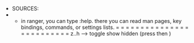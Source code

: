 * SOURCES: 
* * in ranger, you can type :help. there you can read man pages, key bindings, commands, or
settings lists.
=   =   =   =   =   =   =   =   =   =   =   =   =   =   =   =   =   =   =   =   =   =   =   =   =
z..h --> toggle show hidden (press <z> then <h>)

